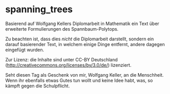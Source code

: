spanning_trees
==============

Basierend auf Wolfgang Kellers Diplomarbeit in Mathematik ein Text über erweiterte Formulierungen des Spannbaum-Polytops.

Zu beachten ist, dass dies *nicht* die Diplomarbeit darstellt, sondern ein darauf basierender Text, in welchem einige Dinge entfernt, andere dagegen eingefügt wurden.

Zur Lizenz: die Inhalte sind unter CC-BY Deutschland (http://creativecommons.org/licenses/by/3.0/de/) lizenziert.

Seht diesen Tag als Geschenk von mir, Wolfgang Keller, an die Menschheit. Wenn ihr ebenfalls etwas Gutes tun wollt und keine Idee habt, was, so kämpft gegen die Schulpflicht.
